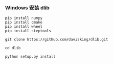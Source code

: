 
### Windows 安装 dlib

```shell
pip install numpy
pip install cmake
pip install wheel
pip install steptools

git clone https://github.com/davisking/dlib.git

cd dlib

python setup.py install
```
